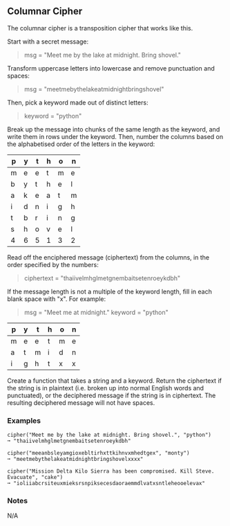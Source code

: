 ## Columnar Cipher
The columnar cipher is a transposition cipher that works like this.

Start with a secret message:

> msg = "Meet me by the lake at midnight. Bring shovel."

Transform uppercase letters into lowercase and remove punctuation and spaces:

> msg = "meetmebythelakeatmidnightbringshovel"
>
Then, pick a keyword made out of distinct letters:

> keyword = "python"
>
Break up the message into chunks of the same length as the keyword, and write them in rows under the keyword. Then, number the columns based on the alphabetised order of the letters in the keyword:


| p | y | t | h | o | n |
|---|---|---|---|---|---|
| m	| e	| e	| t	| m	| e |
| b	| y	| t	| h	| e	| l |
| a	| k	| e	| a	| t	| m |
| i	| d	| n	| i	| g	| h |
| t	| b	| r	| i	| n	| g |
| s	| h	| o	| v	| e	| l |
| 4	| 6	| 5	| 1	| 3	| 2 |

Read off the enciphered message (ciphertext) from the columns, in the order specified by the numbers:

> ciphertext = "thaiivelmhglmetgnembaitsetenroeykdbh"
>
If the message length is not a multiple of the keyword length, fill in each blank space with "x". For example:

> msg = "Meet me at midnight."
keyword = "python"

| p	| y	| t	| h	| o	| n |
|---|---|---|---|---|---|
| m	| e	| e	| t	| m	| e |
| a	| t	| m	| i	| d	| n |
| i	| g	| h	| t	| x	| x |

Create a function that takes a string and a keyword. Return the ciphertext if the string is in plaintext (i.e. broken up into normal English words and punctuated), or the deciphered message if the string is in ciphertext. The resulting deciphered message will not have spaces.

### Examples
```
cipher("Meet me by the lake at midnight. Bring shovel.", "python")
➞ "thaiivelmhglmetgnembaitsetenroeykdbh"

cipher("meeanbsleyamgioxebltirhxttkihnvxmhedtgex", "monty")
➞ "meetmebythelakeatmidnightbringshovelxxxx"

cipher("Mission Delta Kilo Sierra has been compromised. Kill Steve. Evacuate", "cake")
➞ "ioliiabcrsiteuxmieksrsnpiksecesdaoraemmdlvatxsntleheooelevax"
```

### Notes
N/A